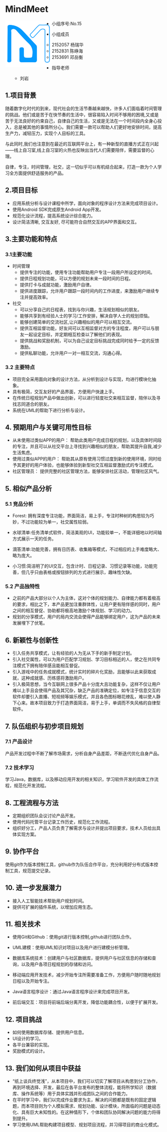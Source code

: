 # MindMeet

<img src='https://raw.githubusercontent.com/luxingzhi27/Tongji_SAD_2023_project/main/icon/MindMeet.svg' style='float:left; width:150px;height:100 px'/>

- 小组序号:No.15
- 小组成员
  - 2152057 杨瑞华
  - 2152831 陈峥海
  - 2153691 邓岳衡

- 指导老师
  - 刘岩

## 1.项目背景

随着数字化时代的到来，现代社会的生活节奏越来越快，许多人们面临着时间管理的挑战。他们或是苦于在快节奏的生活中，很容易陷入时间不够用的困境,又或是苦于无法良好的约束自己，自律自己的生活，又或是无法在一个时间段内全身心投入，总是被其他的事情所分心。我们需要一款可以帮助人们更好地安排时间，提高生产力，减轻压力，实现个人目标的工具。

与此同时,我们也注意到在最近的互联网平台上，有一种新型的直播方式正在兴起——线上自习室,线上自习室的火热也反映出当代人们需要陪伴，需要监督的心理。

自律，专注，时间管理，社交，这一切似乎可以有机结合起来，打造一款为个人学习全方面提供舒适服务的产品。

## 2.项目目标

- 应用系统分析与设计课程中所学，面向对象的程序设计方法来完成项目设计。
- 使用Android SDK完成原生Android App开发。
- 规范化设计流程，提高系统设计综合能力。
- 设计简洁清晰, 交互友好, 尽可能符合自然交互的APP界面和交互。

## 3.主要功能和特点

### 3.1主要功能

- 时间管理
  - 提供专注的功能，使用专注功能帮助用户专注一段用户所设定的时间。
  - 提供日程规划功能，可以方便的规划未来一段时间的日程。
  - 提供打卡与成就功能，激励用户自律。
  - 提供进度跟踪，允许用户跟踪一段时间内的工作进度，来激励用户继续专注并提高效率。
- 社交
  - 可以分享自己的日程表，找到与你兴趣，生活规划相似的朋友。
  - 能够共享到有经验人士的学习/工作安排，解决自学人士的规划烦恼。
  - 能够创建简单的交流社区,让兴趣相似的用户可以相互交流。
  - 提供互相监督功能，好友间可以互相监督对方的专注程度，用户可以与朋友一起设定目标，并定期相互检查以了解他们的表现。
  - 提供挑战和奖励机制，可以为自己设定目标挑战完成同时给予一定的反馈激励。
  - 提供私聊功能，允许用户一对一相互交流，沟通心得。

### 3.2 主要特点

- 项目完全采用面向对象的设计方法，从分析到设计与实现，均进行模块化抽象。
- 具有极简，交互友好的产品界面，方便用户快速上手。
- 在传统日程规划产品中做出创新，可以进行轻度社交来相互监督，陪伴以及寻找志同道合的朋友。
- 系统在UML的帮助下进行分析与设计。

## 4. 预期用户与关键可用性目标

- 从未使用过类似APP的用户：
  帮助此类用户完成日程的规划，以及具体时间段的专注，并且可以从社交平台上寻找到兴趣相似的朋友，帮助其提升自我,减少生活焦虑。
- 使用过类似APP的用户：
  帮助其从原有使用习惯过度到新的使用环境，同时给予其更好的用户体验，也能够体验到新型社交互相监督激励式的专注模式。
- 社区管理员：
  提供完整的社区管理方法，能够安排社区活动，管理社区风气。

## 5. 相似产品分析

### 5.1 竞品分析

- Forest: 拥有深度专注功能，界面简洁，易上手，专注时种树的构思较为巧妙，不过功能较为单一，社交属性较弱。

- 水球清单:任务清单式软件，简洁美观的UI，功能较单一，不能详细地以时间轴方式展示一天的任务。

- 滴答清单:功能完善，拥有日历表、收集箱等模式，不过相应的上手难度略大、略为庞大。

- 小习惯:简洁明了的UI交互，包含计时、日程记录、习惯记录等功能，功能完善，但几乎只由表格或按钮排列的方式进行展示，趣味性欠缺。

### 5.2 产品独特性

- 之前的产品大部分以个人为主体，这对个体的规划能力、自律能力都有着极高的要求，相比之下，本产品更加注重群体性，让用户更有陪伴感的同时，用户之间的相互督促、协助都将极高地激励个体规划、学习的动力。
- 规划的分享模式，用户的局内交流会使得产品能够绑定用户，这为产品的未来发展埋下了伏笔。

## 6. 新颖性与创新性

- 引入任务共享模式，让有经验的人为无从下手的新手制定计划。
- 引入社交属性，可以为用户匹配学习规划、学习目标相近的人，使之在共同专注模式下拥有陪伴感且能相互督促。
- 引入游戏中的任务成就模式，统计实时的碎片化奖励，且能够以此来获取成就，这种成就感、历练感将激励用户。
- 引入极简思想，当今互联网上很多产品十分庞大且功能复杂，这样不仅让用户难以上手且会使得产品及其冗杂，缺乏产品的准确定位，如专注于信息交互的软件却要引入直播、短视频等娱乐模式，并且各色图标眼花缭乱，难以使人静下心来。故本项目致力于打造界面简洁，易于上手，单调而不失风格的自律型软件。

## 7. 队伍组织与初步项目规划

### 7.1 产品设计

产品开发过程中不断了解市场需求，分析自身产品差距，不断迭代优化自身产品。

### 7.2 技术学习

学习Java，数据库，以及移动应用开发的相关知识，学习软件开发的具体工作流程，规范化开发流程。

## 8. 工程流程与方法

- 定期组织团队会议讨论产品开发。
- 使用代码托管平台记录工作历史，规范化工作流程。
- 组织好分工，产品人员负责了解需求与设计并提出项目要求，技术人员给出具体实现方案。

## 9. 协作平台

使用git作为版本控制工具，github作为队伍合作平台，充分利用好分布式版本控制工具，规范提交记录。

## 10. 进一步发展潜力

- 接入人工智能技术帮助用户规划时间。
- 提供可扩展的插件系统，以增加应用生态。

## 11. 相关技术

- 使用Git和Github：使用git进行版本控制,github进行团队合作。

- UML建模：使用UML知识对项目以及用户进行建模分析管理。
- 数据库系统技术：创建用户与社区数据库，提供用户与社区信息的存储和查询，以及用户各项日程规划的存储和访问。
- 移动端应用开发技术，减少开始专注所需要准备工作，方便用户随时随地规划日程以及开始专注。
- Java语言程序设计：通过Java语言程序设计来完成项目开发。
- 前后端交互：项目将前端后端分离开发，降低功能耦合性，以便于扩展开发。

## 12. 项目挑战

+ 如何使用数据库存储、提供用户信息。
+ UI设计的学习。
+ 各平台兼容的实现。
+ 奖励模式的设计。

## 13. 我们如何从项目中获益

+ “纸上谈兵终觉浅”，从本项目中，我们可以切实了解项目从构思到分工协作，再到环境选择、开发，最后在各平台发布的整体流程，能将所学知识（数据库、操作系统等）用于具体实践并形成团队之间的合作能力。
+ 在平时学习中，我们以完成作业要求为主，解决的问题都是既有的固定逻辑题，而本项目则为个人模拟需求、规划功能、设计模块，所面临的问题是动态化、具有巨大未知性的。在这种情形下，个体和团队协同解决问题的能力将得到提升。
+ 学习使用UML帮助构建项目模型、规划项目流程，并习得项目的商业化模式。
